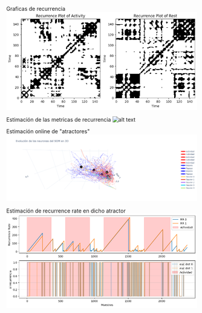 
Graficas de recurrencia
![alt text](images/image.png)

Estimación de las metricas de recurrencia
![alt text](images/metrics.png.png)

Estimación online de "atractores"
![alt text](images/newplot.png)

Estimación de recurrence rate en dicho atractor
![alt text](images/RR.png)